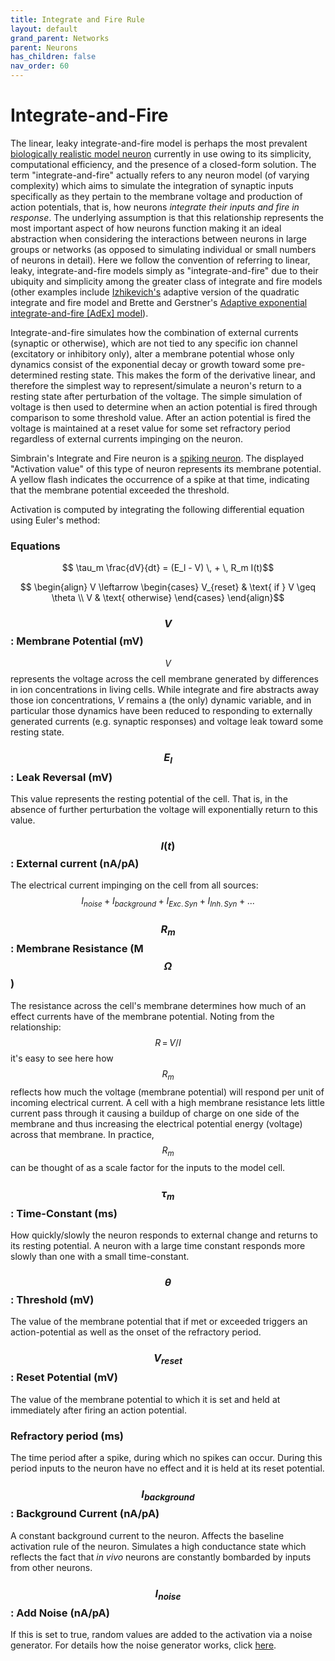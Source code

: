 ```yaml
---
title: Integrate and Fire Rule
layout: default
grand_parent: Networks
parent: Neurons
has_children: false
nav_order: 60
---
```


# Integrate-and-Fire

The linear, leaky integrate-and-fire model is perhaps the most prevalent [biologically realistic model neuron](https://en.wikipedia.org/wiki/Biological_neuron_model) currently in use owing to its simplicity, computational efficiency, and the presence of a closed-form solution. The term "integrate-and-fire" actually refers to any neuron model (of varying complexity) which aims to simulate the integration of synaptic inputs specifically as they pertain to the membrane voltage and production of action potentials, that is, how neurons *integrate their inputs and fire in response*. The underlying assumption is that this relationship represents the most important aspect of how neurons function making it an ideal abstraction when considering the interactions between neurons in large groups or networks (as opposed to simulating individual or small numbers of neurons in detail). Here we follow the convention of referring to linear, leaky, integrate-and-fire models simply as "integrate-and-fire" due to their ubiquity and simplicity among the greater class of integrate and fire models (other examples include [Izhikevich's](./Izhikevich.html) adaptive version of the quadratic integrate and fire model and Brette and Gerstner's [Adaptive exponential integrate-and-fire [AdEx] model](./AdExIntegrateandFire.html)).

Integrate-and-fire simulates how the combination of external currents (synaptic or otherwise), which are not tied to any specific ion channel (excitatory or inhibitory only), alter a membrane potential whose only dynamics consist of the exponential decay or growth toward some pre-determined resting state. This makes the form of the derivative linear, and therefore the simplest way to represent/simulate a neuron's return to a resting state after perturbation of the voltage. The simple simulation of voltage is then used to determine when an action potential is fired through comparison to some threshold value. After an action potential is fired the voltage is maintained at a reset value for some set refractory period regardless of external currents impinging on the neuron.

Simbrain's Integrate and Fire neuron is a [spiking neuron](../spikingnetworks.html). The displayed "Activation value" of this type of neuron represents its membrane potential. A yellow flash indicates the occurrence of a spike at that time, indicating that the membrane potential exceeded the threshold.

Activation is computed by integrating the following differential equation using Euler's method:

### Equations

$$ \tau_m \frac{dV}{dt} = (E_l - V) \, + \, R_m I(t)$$ 

$$ \begin{align} V \leftarrow \begin{cases} V_{reset} & \text{ if } V \geq \theta \\ V & \text{ otherwise} \end{cases}  \end{align}$$

### $$V$$: Membrane Potential (mV)

$$V$$ represents the voltage across the cell membrane generated by differences in ion concentrations in living cells. While integrate and fire abstracts away those ion concentrations, *V* remains a (the only) dynamic variable, and in particular those dynamics have been reduced to responding to externally generated currents (e.g. synaptic responses) and voltage leak toward some resting state.

### $$E_l$$: Leak Reversal (mV)

This value represents the resting potential of the cell. That is, in the absence of further perturbation the voltage will exponentially return to this value.

### $$I(t)$$: External current (nA/pA)

The electrical current impinging on the cell from all sources: $$I_{noise} \;+\; I_{background} \;+\; I_{Exc.\, Syn} \;+\; I_{Inh.\, Syn} \;+\; ...$$

### $$R_m$$: Membrane Resistance (M$$\Omega$$)

The resistance across the cell's membrane determines how much of an effect currents have of the membrane potential. Noting from the relationship: $$R\,=\,V/I$$ it's easy to see here how $$R_m$$ reflects how much the voltage (membrane potential) will respond per unit of incoming electrical current. A cell with a high membrane resistance lets little current pass through it causing a buildup of charge on one side of the membrane and thus increasing the electrical potential energy (voltage) across that membrane. In practice, $$R_m$$ can be thought of as a scale factor for the inputs to the model cell.

### $$\tau_m$$: Time-Constant (ms)

How quickly/slowly the neuron responds to external change and returns to its resting potential. A neuron with a large time constant responds more slowly than one with a small time-constant.

### $$\theta$$: Threshold (mV)

The value of the membrane potential that if met or exceeded triggers an action-potential as well as the onset of the refractory period.

### $$V_{reset}$$: Reset Potential (mV)

The value of the membrane potential to which it is set and held at immediately after firing an action potential.

### Refractory period (ms)

The time period after a spike, during which no spikes can occur. During this period inputs to the neuron have no effect and it is held at its reset potential.

### $$I_{background}$$: Background Current (nA/pA)

A constant background current to the neuron. Affects the baseline activation rule of the neuron. Simulates a high conductance state which reflects the fact that *in vivo* neurons are constantly bombarded by inputs from other neurons.

### $$I_{noise}$$: Add Noise (nA/pA)

If this is set to true, random values are added to the activation via a noise generator. For details how the noise generator works, click [here](../../Utils/Randomizers/Randomizers.html).
